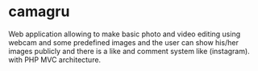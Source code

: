 # camagru
Web application allowing to make basic photo and video editing using webcam and some predefined images and the user can show his/her images publicly and there is a like and comment system like (instagram).
with PHP
MVC architecture.
